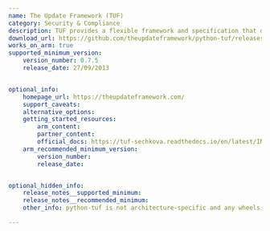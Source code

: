 ```yaml
---
name: The Update Framework (TUF)
category: Security & Compliance
description: TUF provides a flexible framework and specification that developers can adopt into any software update system.
download_url: https://github.com/theupdateframework/python-tuf/releases
works_on_arm: true
supported_minimum_version:
    version_number: 0.7.5
    release_date: 27/09/2013


optional_info:
    homepage_url: https://theupdateframework.com/
    support_caveats:
    alternative_options:
    getting_started_resources:
        arm_content: 
        partner_content: 
        official_docs: https://tuf-sechkova.readthedocs.io/en/latest/INSTALLATION.html
    arm_recommended_minimum_version:
        version_number: 
        release_date:


optional_hidden_info:
    release_notes__supported_minimum: 
    release_notes__recommended_minimum:
    other_info: python-tuf is not architecture-specific and any wheels are released on [PyPI](https://pypi.org/project/tuf/#files)

---
```

